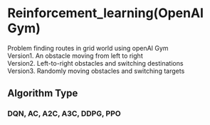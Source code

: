 # Reinforcement_learning(OpenAI Gym)
Problem finding routes in grid world using openAI Gym<br/>
Version1. An obstacle moving from left to right <br/>
Version2. Left-to-right obstacles and switching destinations<br/>
Version3. Randomly moving obstacles and switching targets<br/>
## Algorithm Type
### DQN, AC, A2C, A3C, DDPG, PPO<br/>
